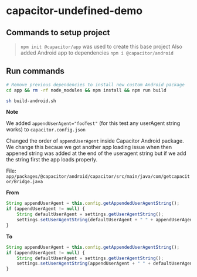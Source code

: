 # capacitor-undefined-demo

## Commands to setup project
> `npm init @capacitor/app` was used to create this base project 
> Also added Android app to dependencies `npm i @capacitor/android`

## Run commands

```bash
# Remove previous dependencies to install new custom Android package
cd app && rm -rf node_modules && npm install && npm run build

sh build-android.sh
```

**Note**

We added `appendUserAgent="fooTest"` (for this test any userAgent string works) to `capacitor.config.json`

Changed the order of `appendUserAgent` inside Capacitor Android package. We change this becaue we got another app loading issue when then appened string was added at the end of the useragent string but if we add the string first the app loads properly.

File: `app/packages/@capacitor/android/capacitor/src/main/java/com/getcapacitor/Bridge.java`

**From**
```javascript
String appendUserAgent = this.config.getAppendedUserAgentString();
if (appendUserAgent != null) {
    String defaultUserAgent = settings.getUserAgentString();
    settings.setUserAgentString(defaultUserAgent + " " + appendUserAgent);
}
```

**To**
```javascript
String appendUserAgent = this.config.getAppendedUserAgentString();
if (appendUserAgent != null) {
    String defaultUserAgent = settings.getUserAgentString();
    settings.setUserAgentString(appendUserAgent + " " + defaultUserAgent);
}
```
